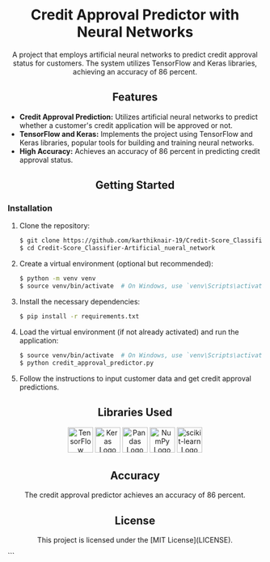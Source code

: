 
<!-- Project Title -->
<h1 align="center">Credit Approval Predictor with Neural Networks</h1>

<!-- Project Description -->
<p align="center">
  A project that employs artificial neural networks to predict credit approval status for customers. The system utilizes TensorFlow and Keras libraries, achieving an accuracy of 86 percent.
</p>

<!-- Project Features -->
<h2 align="center">Features</h2>

- **Credit Approval Prediction:** Utilizes artificial neural networks to predict whether a customer's credit application will be approved or not.
- **TensorFlow and Keras:** Implements the project using TensorFlow and Keras libraries, popular tools for building and training neural networks.
- **High Accuracy:** Achieves an accuracy of 86 percent in predicting credit approval status.

<!-- Getting Started -->
<h2 align="center">Getting Started</h2>

### Installation

1. Clone the repository:

   ```bash
   $ git clone https://github.com/karthiknair-19/Credit-Score_Classifier-Artificial_nueral_network.git
   $ cd Credit-Score_Classifier-Artificial_nueral_network
   ```

2. Create a virtual environment (optional but recommended):

   ```bash
   $ python -m venv venv
   $ source venv/bin/activate  # On Windows, use `venv\Scripts\activate`
   ```

3. Install the necessary dependencies:

   ```bash
   $ pip install -r requirements.txt
   ```

4. Load the virtual environment (if not already activated) and run the application:

   ```bash
   $ source venv/bin/activate  # On Windows, use `venv\Scripts\activate`
   $ python credit_approval_predictor.py
   ```

5. Follow the instructions to input customer data and get credit approval predictions.

<!-- Libraries Used -->
<h2 align="center">Libraries Used</h2>

<p align="center">
  <img alt="TensorFlow Logo" src="https://upload.wikimedia.org/wikipedia/commons/2/2d/Tensorflow_logo.svg" height="50" />
  <img alt="Keras Logo" src="https://upload.wikimedia.org/wikipedia/commons/thumb/a/ae/Keras_logo.svg/512px-Keras_logo.svg.png" height="50" />
   <img alt="Pandas Logo" src="https://pandas.pydata.org/static/img/pandas.svg" height="50" />
  <img alt="NumPy Logo" src="https://numpy.org/images/logos/numpy.svg" height="50" />
  <img alt="scikit-learn Logo" src="https://scikit-learn.org/stable/_static/scikit-learn-logo-small.png" height="50" />
  <!-- Add more libraries as needed -->
</p>

<!-- Accuracy -->
<h2 align="center">Accuracy</h2>

<p align="center">
  The credit approval predictor achieves an accuracy of 86 percent.
</p>

<!-- License -->
<h2 align="center">License</h2>

<p align="center">
  This project is licensed under the [MIT License](LICENSE).
</p>
```
